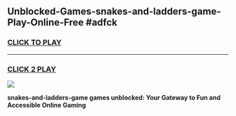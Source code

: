 
## Unblocked-Games-snakes-and-ladders-game-Play-Online-Free #adfck
<h3>
<a href="https://us.freeplayer.one?title=snakes-and-ladders-game&ref=10M">CLICK TO PLAY</a></h3>
<hr>

<h3>
<a href="https://us.freeplayer.one?title=snakes-and-ladders-game&ref=10M">CLICK 2 PLAY</a>
  
</h3>

<a href="https://us.freeplayer.one?title=snakes-and-ladders-game&ref=10M"><img src="https://clearcache.store/games.png"></a>


**snakes-and-ladders-game games unblocked: Your Gateway to Fun and Accessible Online Gaming**
